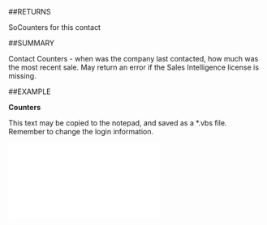 

##RETURNS

SoCounters for this contact





##SUMMARY

Contact Counters - when was the company last contacted, how much was the most recent sale. May return an error if the Sales Intelligence license is missing.


##EXAMPLE

**Counters**

This text may be copied to the notepad, and saved as a *.vbs file. Remember to change the login information.

![](../../Examples/vbs/SOContact.Example.vbs.txt)





